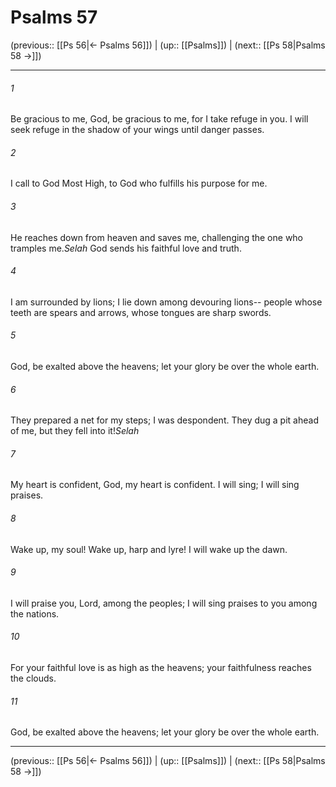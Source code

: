 # Psalms 57

(previous:: [[Ps 56|← Psalms 56]]) | (up:: [[Psalms]]) | (next:: [[Ps 58|Psalms 58 →]])

***


###### 1 
Be gracious to me, God, be gracious to me, for I take refuge in you. I will seek refuge in the shadow of your wings until danger passes. 

###### 2 
I call to God Most High, to God who fulfills his purpose for me. 

###### 3 
He reaches down from heaven and saves me, challenging the one who tramples me._Selah_ God sends his faithful love and truth. 

###### 4 
I am surrounded by lions; I lie down among devouring lions-- people whose teeth are spears and arrows, whose tongues are sharp swords. 

###### 5 
God, be exalted above the heavens; let your glory be over the whole earth. 

###### 6 
They prepared a net for my steps; I was despondent. They dug a pit ahead of me, but they fell into it!_Selah_ 

###### 7 
My heart is confident, God, my heart is confident. I will sing; I will sing praises. 

###### 8 
Wake up, my soul! Wake up, harp and lyre! I will wake up the dawn. 

###### 9 
I will praise you, Lord, among the peoples; I will sing praises to you among the nations. 

###### 10 
For your faithful love is as high as the heavens; your faithfulness reaches the clouds. 

###### 11 
God, be exalted above the heavens; let your glory be over the whole earth.

***

(previous:: [[Ps 56|← Psalms 56]]) | (up:: [[Psalms]]) | (next:: [[Ps 58|Psalms 58 →]])
